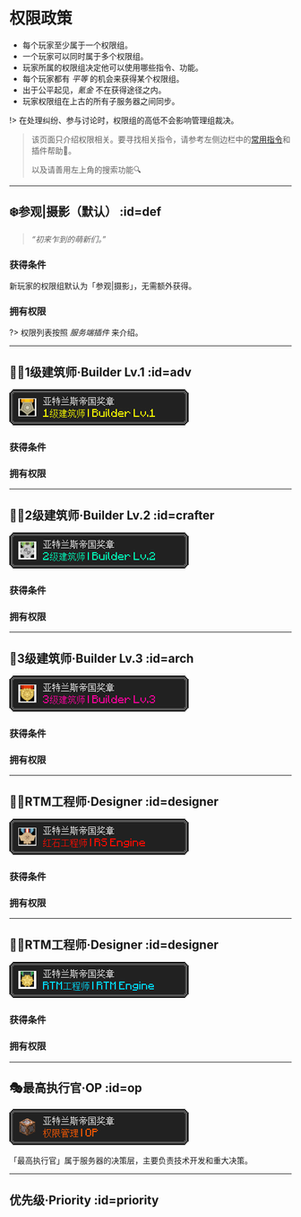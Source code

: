 # 权限政策

* 每个玩家至少属于一个权限组。
* 一个玩家可以同时属于多个权限组。
* 玩家所属的权限组决定他可以使用哪些指令、功能。
* 每个玩家都有 *平等* 的机会来获得某个权限组。
* 出于公平起见，*氪金* 不在获得途径之内。
* 玩家权限组在上古的所有子服务器之间同步。

!> 在处理纠纷、参与讨论时，权限组的高低不会影响管理组裁决。

> 该页面只介绍权限相关。要寻找相关指令，请参考左侧边栏中的[常用指令](/welcome/commands.md)和插件帮助📖。
>  
> 以及请善用左上角的搜索功能🔍

----

## ❄️参观|摄影（默认） :id=def

> *“初来乍到的萌新们。”*

### 获得条件

新玩家的权限组默认为「参观|摄影」，无需额外获得。

### 拥有权限

?> 权限列表按照 *服务端插件* 来介绍。

----

## 👨‍🏭1级建筑师·Builder Lv.1 :id=adv

![1级证明](assets/images/class/B1.png)

### 获得条件

### 拥有权限

----

## 👨‍🏭2级建筑师·Builder Lv.2 :id=crafter

![2级证明](assets/images/class/B2.png)

### 获得条件

### 拥有权限

----

## 👷‍3级建筑师·Builder Lv.3 :id=arch

![3级证明](assets/images/class/B3.png)

### 获得条件

### 拥有权限

----
## 👨‍🎨RTM工程师·Designer :id=designer

![红石证明](assets/images/class/rs.png)

### 获得条件

### 拥有权限

----

## 👨‍🎨RTM工程师·Designer :id=designer

![RTM证明](assets/images/class/rtm.png)

### 获得条件

### 拥有权限

----

## 🎭最高执行官·OP :id=op

![OP证明](assets/images/class/op.png)

「最高执行官」属于服务器的决策层，主要负责技术开发和重大决策。

----

## 优先级·Priority :id=priority

